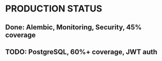 # PRODUCTION STATUS

## Done: Alembic, Monitoring, Security, 45% coverage
## TODO: PostgreSQL, 60%+ coverage, JWT auth
